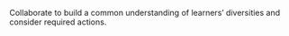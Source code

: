 Collaborate to build a common understanding of learners’ diversities and consider required actions.
